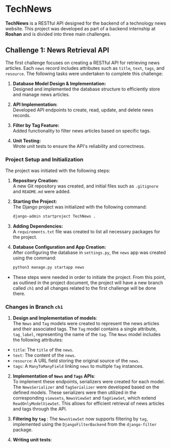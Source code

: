 # TechNews

**TechNews** is a RESTful API designed for the backend of a technology news website. This project was developed as part of a backend internship at **Roshan** and is divided into three main challenges.

## Challenge 1: News Retrieval API

The first challenge focuses on creating a RESTful API for retrieving news articles. Each `news` record includes attributes such as `title`, `text`, `tags`, and `resource`. The following tasks were undertaken to complete this challenge:

1. **Database Model Design & Implementation:**  
   Designed and implemented the database structure to efficiently store and manage news articles.

2. **API Implementation:**  
   Developed API endpoints to create, read, update, and delete news records.

3. **Filter by Tag Feature:**  
   Added functionality to filter news articles based on specific tags.

4. **Unit Testing:**  
   Wrote unit tests to ensure the API's reliability and correctness.

### Project Setup and Initialization

The project was initiated with the following steps:

1. **Repository Creation:**  
   A new Git repository was created, and initial files such as `.gitignore` and `README.md` were added.

2. **Starting the Project:**  
   The Django project was initialized with the following command:  
   ```bash
   django-admin startproject TechNews .

3. **Adding Dependencies:**\
   A `requirements.txt` file was created to list all necessary packages for the project.

4. **Database Configuration and App Creation:**\
   After configuring the database in `settings.py`, the `news` app was created using the command:
   ```bash
   python3 manage.py startapp news

- These steps were needed in order to initiate the project. From this point, as outlined in the project document, the project will have a new branch called `ch1` and all changes related to the first challenge will be done there.
   
### Changes in Branch `ch1`
1. **Design and Implementation of models**:\
The `News` and `Tag` models were created to represent the news articles and their associated tags. The `Tag` model contains a single attribute, `tag_label`, representing the name of the `tag`. The `News` model includes the following attributes:
- `title`: The `title` of the `news`.
- `text`: The content of the `news`.
- `resource`: A URL field storing the original source of the `news`.
- `tags`: A `ManyToManyField` linking `news` to multiple `Tag` instances.

2. **Implementation of `News` and `Tags` APIs**:\
To implement these endpoints, serializers were created for each model. The `NewsSerializer` and `TagSerializer` were developed based on the defined models. These serializers were then utilized in the corresponding `viewsets`, `NewsViewSet` and `TagViewSet`, which extend `ReadOnlyModelViewSet`. This allows for efficient retrieval of news articles and tags through the API.

3. **Filtering by `tag`** :
The `NewsViewSet` now supports filtering by `tag`, implemented using the `DjangoFilterBackend` from the `django-filter` package.

4. **Writing unit tests**:
